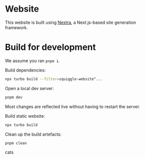 # Website

This website is built using [Nextra](https://nextra.site/), a Next.js-based site generation framework.

# Build for development

We assume you ran `pnpm i`.

Build dependencies:

```sh
npx turbo build --filter=squiggle-website^...
```

Open a local dev server:

```sh
pnpm dev
```

Most changes are reflected live without having to restart the server.

Build static website:

```sh
npx turbo build
```

Clean up the build artefacts:

```sh
pnpm clean
```
cats
